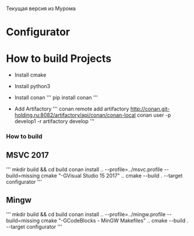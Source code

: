 Текущая версия из Мурома

# Configurator

# How to build Projects
* Install cmake
* Install python3
* Install conan
'''
pip install conan
'''

* Add Artifactory 
'''
    conan remote add artifactory http://conan.git-holding.ru:8082/artifactory/api/conan/conan-local
    conan user -p develop1 -r artifactory develop
'''

### How to build
## MSVC 2017
'''
    mkdir build && cd build
    conan install .. --profile=../msvc.profile --build=missing
    cmake "-GVisual Studio 15 2017" ..
    cmake --build . --target configurator
'''
## Mingw
'''
    mkdir build && cd build
    conan install .. --profile=../mingw.profile --build=missing
    cmake "-GCodeBlocks - MinGW Makefiles" ..
    cmake --build . --target configurator
'''
